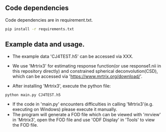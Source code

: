 ## Code dependencies  
Code dependencies are in requirement.txt.  
```sh
pip install -r requirements.txt
```

## Example data and usage.  
* The example data 'CJ4TEST.h5' can be accessed via XXX.

* We use 'Mrtrix3' for estimating response function(or use response1.nii in this repository directly) and constrained spherical deconvolution(CSD), which can be accessed via 'https://www.mrtrix.org/download/'.  

* After installing 'Mrtrix3', execute the python file:

```sh
python main.py CJ4TEST.h5
```

* If the code in 'main.py' encounters difficulties in calling 'Mrtrix3'(e.g. executing on Windows) please execute it manually.  
* The program will generate a FOD file which can be viewed with 'mrview' in 'Mrtrix3', open the FOD file and use 'ODF Display' in 'Tools' to view the FOD file.  

